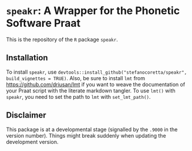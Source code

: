 # `speakr`: A Wrapper for the Phonetic Software Praat

This is the repository of the `R` package `speakr`.

## Installation

To install `speakr`, use `devtools::install_github("stefanocoretta/speakr", build_vignettes = TRUE)`.
Also, be sure to install `lmt` from <https://github.com/driusan/lmt> if you want to weave the documentation of your Praat script with the literate markdown tangler.
To use `lmt()` with `speakr`, you need to set the path to `lmt` with `set_lmt_path()`.

## Disclaimer

This package is at a developmental stage (signalled by the `.9000` in the version number). Things might break suddenly when updating the development version.
